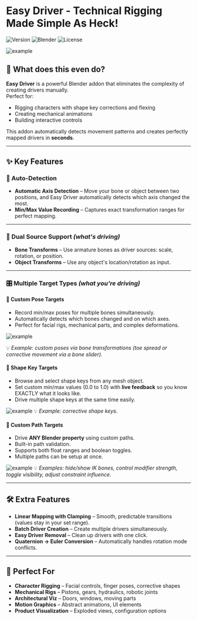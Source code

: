 # Easy Driver - Technical Rigging Made Simple As Heck!
![Version](https://img.shields.io/badge/version-1.2.1-blue.svg)
![Blender](https://img.shields.io/badge/Blender-4.5%2B-orange.svg)
![License](https://img.shields.io/badge/license-MIT-yellow.svg)



![example](https://public-files.gumroad.com/ycus5s2abf4cuahkn7l097ylq4rf)


## 🤔 What does this even do?
**Easy Driver** is a powerful Blender addon that eliminates the complexity of creating drivers manually.  
Perfect for:
- Rigging characters with shape key corrections and flexing
- Creating mechanical animations
- Building interactive controls  

This addon automatically detects movement patterns and creates perfectly mapped drivers in **seconds**.

---

## ✨ Key Features

### 🎯 Auto-Detection
- **Automatic Axis Detection** – Move your bone or object between two positions, and Easy Driver automatically detects which axis changed the most.  
- **Min/Max Value Recording** – Captures exact transformation ranges for perfect mapping.

---

### 🔄 Dual Source Support *(what's driving)*
- **Bone Transforms** – Use armature bones as driver sources: scale, rotation, or position.  
- **Object Transforms** – Use any object's location/rotation as input.  

---

### 🎛️ Multiple Target Types *(what you're driving)*

#### 🔹 Custom Pose Targets
- Record min/max poses for multiple bones simultaneously.  
- Automatically detects which bones changed and on which axes.  
- Perfect for facial rigs, mechanical parts, and complex deformations.

![example](https://public-files.gumroad.com/bgv9hlk0qvocir2ln44afsw3mmx1)

💡 *Example: custom poses via bone transformations (toe spread or corrective movement via a bone slider).*

#### 🔹 Shape Key Targets
- Browse and select shape keys from any mesh object.  
- Set custom min/max values (0.0 to 1.0) with **live feedback** so you know EXACTLY what it looks like.  
- Drive multiple shape keys at the same time easily.  

![example](https://public-files.gumroad.com/mxknqkhr5akczt3k2n69o9garsac)
💡 *Example: corrective shape keys.*

#### 🔹 Custom Path Targets
- Drive **ANY Blender property** using custom paths.  
- Built-in path validation.  
- Supports both float ranges and boolean toggles.  
- Multiple paths can be setup at once.  

![example](https://public-files.gumroad.com/sn9mvlvcm1s41rux4chshuh6rzj0)
💡 *Examples: hide/show IK bones, control modifier strength, toggle visibility, adjust constraint influence.*

---

## 🛠️ Extra Features
- **Linear Mapping with Clamping** – Smooth, predictable transitions (values stay in your set range).  
- **Batch Driver Creation** – Create multiple drivers simultaneously.  
- **Easy Driver Removal** – Clean up drivers with one click.  
- **Quaternion → Euler Conversion** – Automatically handles rotation mode conflicts.  

---

## 🎨 Perfect For
- **Character Rigging** – Facial controls, finger poses, corrective shapes  
- **Mechanical Rigs** – Pistons, gears, hydraulics, robotic joints  
- **Architectural Viz** – Doors, windows, moving parts  
- **Motion Graphics** – Abstract animations, UI elements  
- **Product Visualization** – Exploded views, configuration options  
